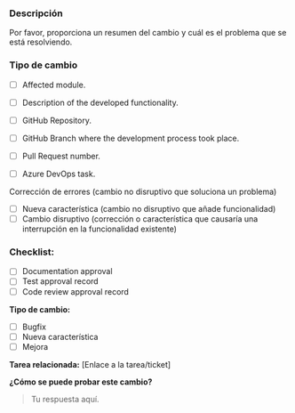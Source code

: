 ### Descripción

Por favor, proporciona un resumen del cambio y cuál es el problema que se está resolviendo.

### Tipo de cambio

- [ ] Affected module.
- [ ] Description of the developed functionality.
- [ ] GitHub Repository.
- [ ] GitHub Branch where the development process took place.
- [ ] Pull Request number.
- [ ] Azure DevOps task.


 Corrección de errores (cambio no disruptivo que soluciona un problema)
- [ ] Nueva característica (cambio no disruptivo que añade funcionalidad)
- [ ] Cambio disruptivo (corrección o característica que causaría una interrupción en la funcionalidad existente)

### Checklist:
- [ ] Documentation approval
- [ ] Test approval record
- [ ] Code review approval record

**Tipo de cambio:**
- [ ] Bugfix
- [ ] Nueva característica
- [ ] Mejora

**Tarea relacionada:** [Enlace a la tarea/ticket]

**¿Cómo se puede probar este cambio?**

> Tu respuesta aquí.
